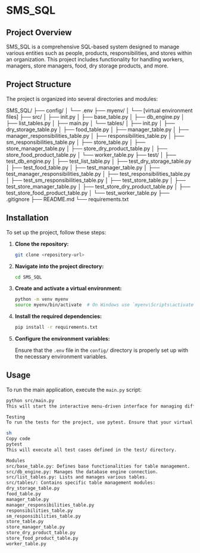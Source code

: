 # SMS_SQL

## Project Overview

SMS_SQL is a comprehensive SQL-based system designed to manage various entities such as people, products, responsibilities, and stores within an organization. This project includes functionality for handling workers, managers, store managers, food, dry storage products, and more.

## Project Structure

The project is organized into several directories and modules:

SMS_SQL/
├── config/
│ └── .env
├── myenv/
│ └── [virtual environment files]
├── src/
│ ├── init.py
│ ├── base_table.py
│ ├── db_engine.py
│ ├── list_tables.py
│ ├── main.py
│ └── tables/
│ ├── init.py
│ ├── dry_storage_table.py
│ ├── food_table.py
│ ├── manager_table.py
│ ├── manager_responsibilities_table.py
│ ├── responsibilities_table.py
│ ├── sm_responsibilities_table.py
│ ├── store_table.py
│ ├── store_manager_table.py
│ ├── store_dry_product_table.py
│ ├── store_food_product_table.py
│ └── worker_table.py
├── test/
│ ├── test_db_engine.py
│ ├── test_list_table.py
│ ├── test_dry_storage_table.py
│ ├── test_food_table.py
│ ├── test_manager_table.py
│ ├── test_manager_responsibilities_table.py
│ ├── test_responsibilities_table.py
│ ├── test_sm_responsibilities_table.py
│ ├── test_store_table.py
│ ├── test_store_manager_table.py
│ ├── test_store_dry_product_table.py
│ ├── test_store_food_product_table.py
│ └── test_worker_table.py
├── .gitignore
├── README.md
└── requirements.txt

## Installation

To set up the project, follow these steps:

1. **Clone the repository:**

    ```sh
    git clone <repository-url>
    ```

2. **Navigate into the project directory:**

    ```sh
    cd SMS_SQL
    ```

3. **Create and activate a virtual environment:**

    ```sh
    python -m venv myenv
    source myenv/bin/activate  # On Windows use `myenv\Scripts\activate`
    ```

4. **Install the required dependencies:**

    ```sh
    pip install -r requirements.txt
    ```

5. **Configure the environment variables:**

    Ensure that the `.env` file in the `config/` directory is properly set up with the necessary environment variables.

## Usage

To run the main application, execute the `main.py` script:

```sh
python src/main.py
This will start the interactive menu-driven interface for managing different entities.

Testing
To run the tests for the project, use pytest. Ensure that your virtual environment is active and then run:

sh
Copy code
pytest
This will execute all test cases defined in the test/ directory.

Modules
src/base_table.py: Defines base functionalities for table management.
src/db_engine.py: Manages the database engine connection.
src/list_tables.py: Lists and manages various tables.
src/tables/: Contains specific table management modules:
dry_storage_table.py
food_table.py
manager_table.py
manager_responsibilities_table.py
responsibilities_table.py
sm_responsibilities_table.py
store_table.py
store_manager_table.py
store_dry_product_table.py
store_food_product_table.py
worker_table.py
